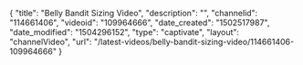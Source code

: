 {
    "title": "Belly Bandit Sizing Video",
    "description": "",
    "channelid": "114661406",
    "videoid": "109964666",
    "date_created": "1502517987",
    "date_modified": "1504296152",
    "type": "captivate",
    "layout": "channelVideo",
    "url": "\/latest-videos\/belly-bandit-sizing-video\/114661406-109964666"
}